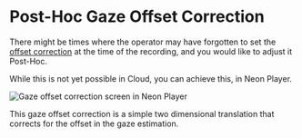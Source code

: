 # Post-Hoc Gaze Offset Correction

There might be times where the operator may have forgotten to set the [offset correction](../../data-collection/offset-correction/) at the time of the recording, and you would like to adjust it Post-Hoc.

While this is not yet possible in Cloud, you can achieve this, in Neon Player.

![Gaze offset correction screen in Neon Player](./np-gaze-offset.webp)

This gaze offset correction is a simple two dimensional translation that corrects for the offset in the gaze estimation.
